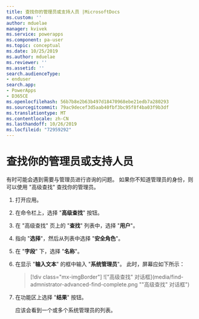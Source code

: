 ```yaml
---
title: 查找你的管理员或支持人员 |MicrosoftDocs
ms.custom: ''
author: mduelae
manager: kvivek
ms.service: powerapps
ms.component: pa-user
ms.topic: conceptual
ms.date: 10/25/2019
ms.author: mduelae
ms.reviewer: ''
ms.assetid: ''
search.audienceType:
- enduser
search.app:
- PowerApps
- D365CE
ms.openlocfilehash: 56b7b8e2b63b497d18470968ebe21edb7a280293
ms.sourcegitcommit: 79ac9decef3d5aab40fbf3bc95f8f4ba03f9b3df
ms.translationtype: MT
ms.contentlocale: zh-CN
ms.lasthandoff: 10/26/2019
ms.locfileid: "72959292"
---
```

# <a name="find-your-administrator-or-support-person"></a>查找你的管理员或支持人员 

有时可能会遇到需要与管理员进行咨询的问题。 如果你不知道管理员的身份，则可以使用 "高级查找" 查找你的管理员。  
  
1. 打开应用。  
  
2. 在命令栏上，选择 "**高级查找**" 按钮。
  
3. 在 "高级查找" 页上的 "**查找**" 列表中，选择 "**用户**"。  
  
4. 指向 "**选择**"，然后从列表中选择 "**安全角色**"。  
  
5. 在 "**字段**" 下，选择 "**名称**"。  
  
6. 在显示 "**输入文本**" 的框中输入 "**系统管理员**"。 此时，屏幕应如下所示：  
     
   > [!div class="mx-imgBorder"]
   > !["高级查找" 对话框](media/find-admnistrator-advanced-find-complete.png ""高级查找" 对话框")  
  
7. 在功能区上选择 "**结果**" 按钮。  
  
   应该会看到一个或多个系统管理员的列表。  
  
